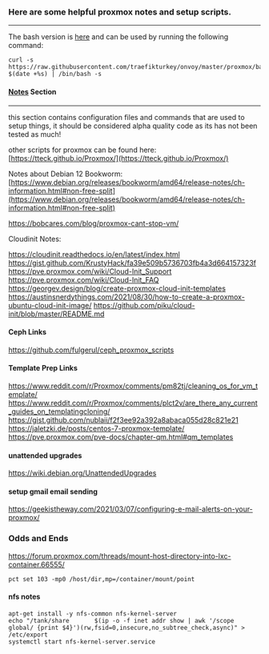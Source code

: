 ### Here are some helpful proxmox notes and setup scripts.
- - -
The bash version is [here](https://github.com/traefikturkey/onvoy/blob/master/proxmox/bash/setup.sh) and can be used by running the following command:
```
curl -s https://raw.githubusercontent.com/traefikturkey/onvoy/master/proxmox/bash/setup.sh?$(date +%s) | /bin/bash -s
```

#### [Notes](/traefikturkey/onvoy/blob/master/proxmox/notes) Section
- - - 
this section contains configuration files and commands that are used to setup things, it should be considered alpha quality code as its has not been tested as much!

other scripts for proxmox can be found here: [https://tteck.github.io/Proxmox/](https://tteck.github.io/Proxmox/)

Notes about Debian 12 Bookworm: [https://www.debian.org/releases/bookworm/amd64/release-notes/ch-information.html#non-free-split](https://www.debian.org/releases/bookworm/amd64/release-notes/ch-information.html#non-free-split)

https://bobcares.com/blog/proxmox-cant-stop-vm/

Cloudinit Notes:

https://cloudinit.readthedocs.io/en/latest/index.html
https://gist.github.com/KrustyHack/fa39e509b5736703fb4a3d664157323f
https://pve.proxmox.com/wiki/Cloud-Init_Support
https://pve.proxmox.com/wiki/Cloud-Init_FAQ
https://georgev.design/blog/create-proxmox-cloud-init-templates
https://austinsnerdythings.com/2021/08/30/how-to-create-a-proxmox-ubuntu-cloud-init-image/
https://github.com/piku/cloud-init/blob/master/README.md

#### Ceph Links
https://github.com/fulgerul/ceph_proxmox_scripts

#### Template Prep Links
https://www.reddit.com/r/Proxmox/comments/pm82tj/cleaning_os_for_vm_template/
https://www.reddit.com/r/Proxmox/comments/plct2v/are_there_any_current_guides_on_templatingcloning/
https://gist.github.com/nublaii/f2f3ee92a392a8abaca055d28c821e21
https://jaletzki.de/posts/centos-7-proxmox-template/
https://pve.proxmox.com/pve-docs/chapter-qm.html#qm_templates

#### unattended upgrades
https://wiki.debian.org/UnattendedUpgrades

#### setup gmail email sending 
https://geekistheway.com/2021/03/07/configuring-e-mail-alerts-on-your-proxmox/

### Odds and Ends
https://forum.proxmox.com/threads/mount-host-directory-into-lxc-container.66555/
```
pct set 103 -mp0 /host/dir,mp=/container/mount/point
```

#### nfs notes
```
apt-get install -y nfs-common nfs-kernel-server
echo "/tank/share       $(ip -o -f inet addr show | awk '/scope global/ {print $4}')(rw,fsid=0,insecure,no_subtree_check,async)" > /etc/export
systemctl start nfs-kernel-server.service
```


